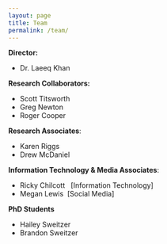 ```yaml
---
layout: page
title: Team
permalink: /team/
---
```



**Director:**

* Dr. Laeeq Khan&nbsp;


**Research Collaborators:&nbsp;**

* Scott Titsworth
* Greg Newton
* Roger Cooper


**Research Associates**:

* Karen Riggs
* Drew McDaniel


**Information Technology & Media Associates**:

* Ricky Chilcott&nbsp; &nbsp;[Information Technology]
* Megan Lewis &nbsp;[Social Media] &nbsp; &nbsp;&nbsp;


**PhD Students**

* Hailey Sweitzer
* Brandon Sweitzer


&nbsp;